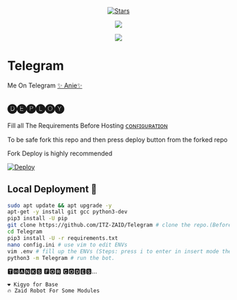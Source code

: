 <p align="center">
    <a href="https://github.com/ITZ-ZAID/Telegram/stargazers"><img src="https://img.shields.io/github/stars/ITZ-ZAID/Telegram?label=Stars&style=flat-square&logo=github&color=F10070" alt="Stars" /></a>
</p>
<p align="center">  
    <a href="https://pypi.org/project/Telethon/"> <img src="https://img.shields.io/pypi/v/telethon?color=yellow&label=telethon&logo=python&logoColor=green&style=for-the-badge" /></a>
</p>

<p align="center">
  <img src="https://telegra.ph/file/399929e64a3266aad29bd.jpg">
</p>

# Telegram
Me On Telegram [✨ Anie✨](https://t.me/Anierobot_bot)

## 🅓🅔🅟🅛🅞🅨
Fill all The Requirements Before Hosting [ᴄᴏɴꜰɪɢᴜʀᴀᴛɪᴏɴ](https://github.com/ITZ-ZAID/Telegram/blob/main/config.ini)

To be safe fork this repo and then press deploy button from the forked repo 

Fork Deploy is highly recommended

[![Deploy](https://www.herokucdn.com/deploy/button.svg)](https://heroku.com/deploy)

## Local Deployment 📡

```sh
sudo apt update && apt upgrade -y
apt-get -y install git gcc python3-dev
pip3 install -U pip
git clone https://github.com/ITZ-ZAID/Telegram # clone the repo.(Before Cloning Make Sure uh have Filled Your Vars in config.ini
cd Telegram
pip3 install -U -r requirements.txt
nano config.ini # use vim to edit ENVs
vim .env # fill up the ENVs (Steps: press i to enter in insert mode then edit the file. Press Esc to exit the editing mode then type :wq! and press Enter key to save the file).
python3 -m Telegram # run the bot.
```

🆃🅷🅰🅽🅺🆂 🅵🅾🆁 🅲🅾🅳🅴🆂...
```
❤️ Kigyo for Base
🔥 Zaid Robot For Some Modules


```
